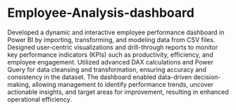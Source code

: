 # Employee-Analysis-dashboard
Developed a dynamic and interactive employee performance dashboard in Power BI by importing, transforming, and modeling data from CSV files. Designed user-centric visualizations and drill-through reports to monitor key performance indicators (KPIs) such as productivity, efficiency, and employee engagement. Utilized advanced DAX calculations and Power Query for data cleansing and transformation, ensuring accuracy and consistency in the dataset. The dashboard enabled data-driven decision-making, allowing management to identify performance trends, uncover actionable insights, and target areas for improvement, resulting in enhanced operational efficiency.
